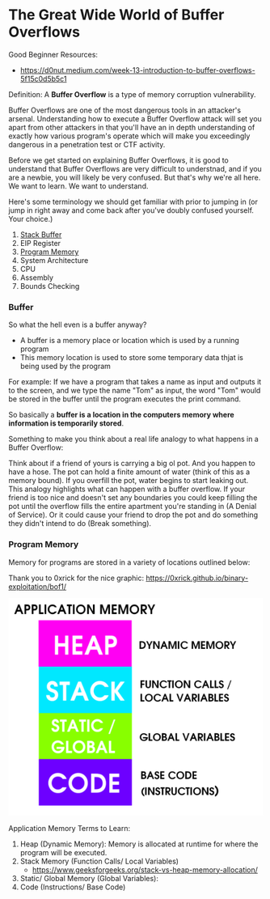 # The Great Wide World of Buffer Overflows

Good Beginner Resources:
- https://d0nut.medium.com/week-13-introduction-to-buffer-overflows-5f15c0d5b5c1


Definition: A **Buffer Overflow** is a type of memory corruption vulnerability. 

Buffer Overflows are one of the most dangerous tools in an attacker's arsenal. Understanding how to execute a Buffer Overflow attack will set you apart from other attackers in that you'll have an in depth understanding of exactly how various program's operate which will make you exceedingly dangerous in a penetration test or CTF activity. 

Before we get started on explaining Buffer Overflows, it is good to understand that Buffer Overflows are very difficult to understnad, and if you are a newbie, you will likely be very confused. But that's why we're all here. We want to learn. We want to understand. 

Here's some terminology we should get familiar with prior to jumping in (or jump in right away and come back after you've doubly confused yourself. Your choice.)

1. [Stack Buffer](#buffer)
2. EIP Register
3. [Program Memory](#program-memory)
4. System Architecture
5. CPU
6. Assembly
7. Bounds Checking

### Buffer
So what the hell even is a buffer anyway?
- A buffer is a memory place or location which is used by a running program
- This memory location is used to store some temporary data thjat is being used by the program
 
For example:
If we have a program that takes a name as input and outputs it to the screen, and we type the name "Tom" as input, the word "Tom" would be stored in the buffer until the program executes the print command. 

So basically a **buffer is a location in the computers memory where information is temporarily stored**. 

Something to make you think about a real life analogy to what happens in a Buffer Overflow: 
 
Think about if a friend of yours is carrying a big ol pot. And you happen to have a hose. The pot can hold a finite amount of water (think of this as a memory bound). If you overfill the pot, water begins to start leaking out. This analogy highlights what can happen with a buffer overflow. If your friend is too nice and doesn't set any boundaries you could keep filling the pot until the overflow fills the entire apartment you're standing in (A Denial of Service). Or it could cause your friend to drop the pot and do something they didn't intend to do (Break something).

### Program Memory

Memory for programs are stored in a variety of locations outlined below: 

Thank you to 0xrick for the nice graphic: https://0xrick.github.io/binary-exploitation/bof1/

![program-mem](program-memory.PNG)


Application Memory Terms to Learn:

1. Heap (Dynamic Memory): Memory is allocated at runtime for where the program will be executed.
2. Stack Memory (Function Calls/ Local Variables)
    - https://www.geeksforgeeks.org/stack-vs-heap-memory-allocation/
3. Static/ Global Memory (Global Variables): 
4. Code (Instructions/ Base Code)



